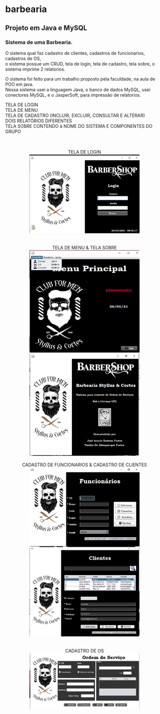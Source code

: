 # barbearia
## Projeto em Java e MySQL

### Sistema de uma Barbearia. 

O sistema qual faz cadastro de clientes, cadastros de funcionarios, cadastros de OS, <br/>
o sistema possue um CRUD, tela de login, tela de cadastro, tela sobre, o sistema imprime 2 relatorios.<br/>

O sistema foi feito para um trabalho proposto pela faculdade, na aula de POO em java.<br/>
Nessa sistema usei a linguagem Java, o banco de dados MySQL, usei conectores MySQL, e o JasperSoft, para impressão de relatorios.<br/>


TELA DE LOGIN <br/>
TELA DE MENU <br/>
TELA DE CADASTRO (INCLUIR, EXCLUIR, CONSULTAR E ALTERAR)<br/>
DOIS RELATÓRIOS DIFERENTES<br/>
TELA SOBRE CONTENDO à NOME DO SISTEMA E COMPONENTES DO GRUPO<br/>
<br/>
<br/>

<p align="center">
	TELA DE LOGIN<br/>
<img src="https://github.com/Thalita-fortes/barbearia/blob/main/imagens_projeto/login.png" width="350"><br/>
	<br/>
	<br/>
	TELA DE MENU & TELA SOBRE<br/>
<img src="https://github.com/Thalita-fortes/barbearia/blob/main/imagens_projeto/menu.png" width="350" height="325">
<img src="https://github.com/Thalita-fortes/barbearia/blob/main/imagens_projeto/tela%20sobre.png" width="350">
	<br/>
	<br/>
	CADASTRO DE FUNCIONARIOS & CADASTRO DE CLIENTES<br/>
<img src="https://github.com/Thalita-fortes/barbearia/blob/main/imagens_projeto/funcionarios.png" width="350">
<img src="https://github.com/Thalita-fortes/barbearia/blob/main/imagens_projeto/clientes.png" width="350"> <br/>
	<br/>
	<br/>
		CADASTRO DE OS<br/>
<img src="https://github.com/Thalita-fortes/barbearia/blob/main/imagens_projeto/os.png" width="350"><br/>
	<br/>

	

</p>



